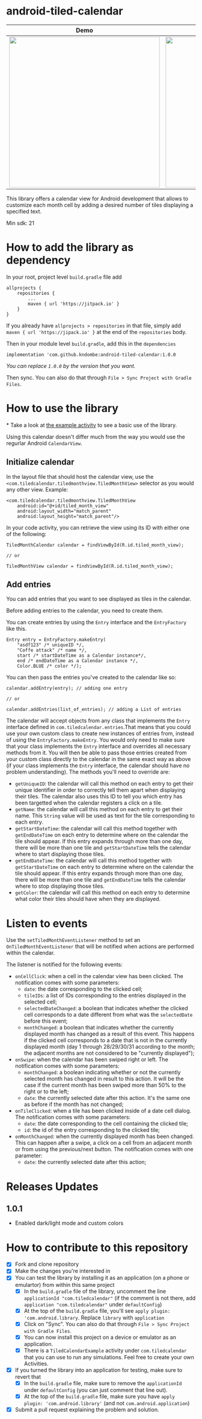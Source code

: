 # android-tiled-calendar
|Demo  | Dark Mode | Custom Colors |
|:------:|:---------:|:--------------:|
| <img src="https://github.com/kndombe/android-tiled-calendar/blob/master/images/demo.gif" height=400> | <img src="https://github.com/kndombe/android-tiled-calendar/blob/master/images/dark_mode.jpg" height=400> | <img src="https://github.com/kndombe/android-tiled-calendar/blob/master/images/custom_colors.jpg" height=400> |

This library offers a calendar view for Android development that allows to customize each month cell by adding a desired number of tiles displaying a specified text.

Min sdk: 21

# How to add the library as dependency
In your root, project level `build.gradle` file add

    allprojects {
		repositories {
			...
			maven { url 'https://jitpack.io' }
		}
	}
If you already have `allprojects > repositories` in that file, simply add `maven { url 'https://jipack.io' }` at the end of the `repositories` body.

Then in your module level `build.gradle`, add this in the `dependencies`

    implementation 'com.github.kndombe:android-tiled-calendar:1.0.0
    
_You can replace `1.0.0` by the version that you want._

Then sync. You can also do that through `File > Sync Project with Gradle Files`.

# How to use the library
\* Take a look at [the example activity](https://github.com/kndombe/android-tiled-calendar/blob/master/library/src/main/java/com/tiledcalendar/TiledCalendarExample.java) to see a basic use of the library.

Using this calendar doesn't differ much from the way you would use the regurlar Android `CalendarView`.

## Initialize calendar
In the layout file that should host the calendar view, use the `<com.tiledcalendar.tiledmonthview.TiledMonthView>` selector as you would any other view.
Example:

    <com.tiledcalendar.tiledmonthview.TiledMonthView
        android:id="@+id/tiled_month_view"
        android:layout_width="match_parent"
        android:layout_height="match_parent"/>

In your code activity, you can retrieve the view using its ID with either one of the following:

    TiledMonthCalendar calendar = findViewById(R.id.tiled_month_view);

    // or

    TiledMonthView calendar = findViewById(R.id.tiled_month_view);

## Add entries
You can add entries that you want to see displayed as tiles in the calendar.

Before adding entries to the calendar, you need to create them.

You can create entries by using the `Entry` interface and the `EntryFactory` like this.

    Entry entry = EntryFactory.makeEntry(
        "asdf123" /* uniqueID */,
        "Coffe attack" /* name */,
        start /* startDateTime as a Calendar instance*/,
        end /* endDateTime as a Calendar instance */,
        Color.BLUE /* color */);

You can then pass the entries you've created to the calendar like so:

    calendar.addEntry(entry); // adding one entry

    // or

    calendar.addEntries(list_of_entries); // adding a List of entries

The calendar will accept objects from any class that implements the `Entry` interface defined in `com.tiledcalendar.entries`.That means that you could use your own custom class to create new instances of entries from, instead of using the `EntryFactory.makeEntry`. You would only need to make sure that your class implements the `Entry` interface and overrides all necessary methods from it. You will then be able to pass those entries created from your custom class directly to the calendar in the same exact way as above (if your class implements the `Entry` interface, the calendar should have no problem understanding). The methods you'll need to override are:

* `getUniqueID`: the calendar will call this method on each entry to get their unique identifier in order to correctly tell them apart when displaying their tiles. The calendar also uses this ID to tell you which entry has been targetted when the calendar registers a click on a tile.
* `getName`: the calendar will call this method on each entry to get their name. This `String` value will be used as text for the tile corresponding to each entry.
* `getStartDateTime`: the calendar will call this method together with `getEndDateTime` on each entry to determine where on the calendar the tile should appear. If this entry expands through more than one day, there will be more than one tile and `getStartDateTime` tells the calendar where to start displaying those tiles.
* `getEndDateTime`: the calendar will call this method together with `getStartDateTime` on each entry to determine where on the calendar the tile should appear. If this entry expands through more than one day, there will be more than one tile and `getEndDateTime` tells the calendar where to stop displaying those tiles.
* `getColor`: the calendar will call this method on each entry to determine what color their tiles should have when they are displayed.


# Listen to events
Use the `setTiledMonthEventListener` method to set an `OnTiledMonthEventListener` that will be notified when actions are performed within the calendar.

The listener is notified for the following events:

- `onCellClick`: when a cell in the calendar view has been clicked. The notification comes with some parameters:
  - `date`: the date corresponding to the clicked cell;
  - `tileIDs`: a list of IDs corresponding to the entries displayed in the selected cell;
  - `selectedDateChanged`: a boolean that indicates whether the clicked cell corresponds to a date different from what was the `selectedDate` before this event;
  - `monthChanged`: a boolean that indicates whether the currently displayed month has changed as a result of this event. This happens if the clicked cell corresponds to a date that is not in the currently displayed month (day 1 through 28/29/30/31 according to the month; the adjacent months are not considered to be "currently displayed");
- `onSwipe`: when the calendar has been swiped right or left. The notification comes with some parameters:
  - `monthChanged`: a boolean indicating whether or not the currently selected month has changed in result to this action. It will be the case if the current month has been swiped more than 50% to the right or to the left;
  - `date`: the currently selected date after this action. It's the same one as before if the month has not changed;
- `onTileClicked`: when a tile has been clicked inside of a date cell dialog. The notification comes with some parameters:
  - `date`: the date corresponding to the cell containing the clicked tile;
  - `id`: the id of the entry corresponding to the clicked tile;
- `onMonthChanged`: when the currently displayed month has been changed. This can happen after a swipe, a click on a cell from an adjacent month or from using the previous/next button. The notification comes with one parameter:
  - `date`: the currently selected date after this action;

# Releases Updates
## 1.0.1
- Enabled dark/light mode and custom colors

# How to contribute to this repository
- [x] Fork and clone repository
- [x] Make the changes you're interested in
- [x] You can test the library by installing it as an application (on a phone or emulartor) from within this same project
  - [x] In the `build.gradle` file of the library, uncomment the line `applicationId "com.tiledcalendar"` (if the comment is not there, add `application "com.tiledcalendar"` under `defaultConfig`)
  - [x] At the top of the `build.gradle` file, you'll see `apply plugin: 'com.android.library`. Replace `library` with `application`
  - [x] Click on "Sync". You can also do that through `File > Sync Project with Gradle Files`.
  - [x] You can now install this project on a device or emulator as an application.
  - [x] There is a `TiledCalendarExample` activity under `com.tiledcalendar` that you can use to run any simulations. Feel free to create your own Activities.
- [x] If you turned the library into an application for testing, make sure to revert that
  - [x] In the `build.gradle` file, make sure to remove the `applicationId` under `defaultConfig` (you can just comment that line out).
  - [x] At the top of the `build.gradle` file, make sure you have `apply plugin: 'com.android.library'` (and not `com.android.application`)
- [x] Submit a pull request explaining the problem and solution.
